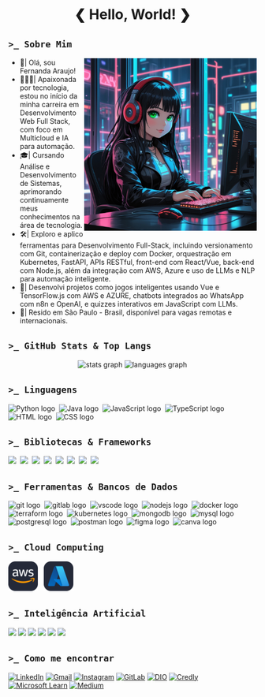 <h1 align="center"> ❮ Hello, World! ❯ </h1>

## `>_ Sobre Mim`

<div>
  <img src="Img/img03.jpg" alt="Imagem 02" width="350" align="right" />
  <ul>
    <li>👋| Olá, sou Fernanda Araujo!</li>
    <li>👩🏻‍💻| Apaixonada por tecnologia, estou no início da minha carreira em Desenvolvimento Web Full Stack, com foco em Multicloud e IA para automação.</li>
    <li>🎓| Cursando Análise e Desenvolvimento de Sistemas, aprimorando continuamente meus conhecimentos na área de tecnologia.</li>
    <li>🛠️| Exploro e aplico ferramentas para Desenvolvimento Full-Stack, incluindo versionamento com Git, containerização e deploy com Docker, orquestração em Kubernetes, FastAPI, APIs RESTful, front-end com React/Vue, back-end com Node.js, além da integração com AWS, Azure e uso de LLMs e NLP para automação inteligente.</li>
    <li>🚀| Desenvolvi projetos como jogos inteligentes usando Vue e TensorFlow.js com AWS e AZURE, chatbots integrados ao WhatsApp com n8n e OpenAI, e quizzes interativos em JavaScript com LLMs.</li>
    <li>📍| Resido em São Paulo - Brasil, disponível para vagas remotas e internacionais.</li>
  </ul>
</div>


## `>_ GitHub Stats & Top Langs`

<div align="center">
  <img src="https://github-readme-stats.vercel.app/api?username=AraujoTech1&hide_title=false&hide_rank=false&show_icons=true&include_all_commits=true&count_private=true&disable_animations=false&theme=midnight-purple&locale=en&hide_border=false&order=1&custom_title=GitHub%20Stats" height="150" alt="stats graph" />
  <img src="https://github-readme-stats.vercel.app/api/top-langs?username=AraujoTech1&locale=en&hide_title=false&layout=compact&card_width=320&langs_count=5&theme=midnight-purple&hide_border=false&order=2" height="150" alt="languages graph" />
</div>

## `>_ Linguagens`  

<img src="https://cdn.jsdelivr.net/gh/devicons/devicon/icons/python/python-original.svg" width="50" alt="Python logo" />&nbsp;
<img src="https://cdn.jsdelivr.net/gh/devicons/devicon/icons/java/java-original.svg" width="50" alt="Java logo" />&nbsp;
<img src="https://cdn.jsdelivr.net/gh/devicons/devicon/icons/javascript/javascript-original.svg" width="50" alt="JavaScript logo" />&nbsp;
<img src="https://cdn.jsdelivr.net/gh/devicons/devicon/icons/typescript/typescript-original.svg" width="50" alt="TypeScript logo" />&nbsp;
<img src="https://cdn.jsdelivr.net/gh/devicons/devicon/icons/html5/html5-original.svg" width="50" alt="HTML logo" />&nbsp;
<img src="https://cdn.jsdelivr.net/gh/devicons/devicon/icons/css3/css3-original.svg" width="50" alt="CSS logo" />

## `>_ Bibliotecas & Frameworks`

<img src="https://img.shields.io/badge/-Angular-DD0031?style=flat&logo=angular&logoColor=white" />&nbsp;
<img src="https://img.shields.io/badge/-React-20232A?style=flat&logo=react&logoColor=61DAFB" />&nbsp;
<img src="https://img.shields.io/badge/-Vue-35495E?style=flat&logo=vue.js&logoColor=4FC08D" />&nbsp;
<img src="https://img.shields.io/badge/-TensorFlow-FF6F00?style=flat&logo=tensorflow&logoColor=white" />&nbsp;
<img src="https://img.shields.io/badge/-Bootstrap-563D7C?style=flat&logo=bootstrap&logoColor=white" />&nbsp;
<img src="https://img.shields.io/badge/-Vite-646CFF?style=flat&logo=vite&logoColor=white" />&nbsp;
<img src="https://img.shields.io/badge/-Sass-CC6699?style=flat&logo=sass&logoColor=white" />&nbsp;
<img src="https://img.shields.io/badge/-Tailwind-06B6D4?style=flat&logo=tailwindcss&logoColor=white" />

## `>_ Ferramentas & Bancos de Dados`

<img src="https://cdn.jsdelivr.net/gh/devicons/devicon/icons/git/git-original.svg" width="50" alt="git logo" />&nbsp;
<img src="https://cdn.jsdelivr.net/gh/devicons/devicon/icons/gitlab/gitlab-original.svg" width="50" alt="gitlab logo" />&nbsp;
<img src="https://cdn.jsdelivr.net/gh/devicons/devicon/icons/vscode/vscode-original.svg" width="50" alt="vscode logo" />&nbsp;
<img src="https://cdn.jsdelivr.net/gh/devicons/devicon/icons/nodejs/nodejs-original.svg" width="50" alt="nodejs logo" />&nbsp;
<img src="https://cdn.jsdelivr.net/gh/devicons/devicon/icons/docker/docker-original.svg" width="50" alt="docker logo" />&nbsp;
<img src="https://cdn.jsdelivr.net/gh/devicons/devicon/icons/terraform/terraform-original.svg" width="50" alt="terraform logo" />&nbsp;
<img src="https://cdn.simpleicons.org/kubernetes" width="50" alt="kubernetes logo" />&nbsp;
<img src="https://cdn.jsdelivr.net/gh/devicons/devicon/icons/mongodb/mongodb-original.svg" width="50" alt="mongodb logo" />&nbsp;
<img src="https://cdn.jsdelivr.net/gh/devicons/devicon/icons/mysql/mysql-original.svg" width="50" alt="mysql logo" />&nbsp;
<img src="https://cdn.jsdelivr.net/gh/devicons/devicon/icons/postgresql/postgresql-original.svg" width="50" alt="postgresql logo" />&nbsp;
<img src="https://cdn.simpleicons.org/postman" width="50" alt="postman logo" />&nbsp;
<img src="https://cdn.simpleicons.org/figma" width="50" alt="figma logo" />&nbsp;
<img src="https://cdn.simpleicons.org/canva" width="50" alt="canva logo" />

## `>_ Cloud Computing`

<img src="https://raw.githubusercontent.com/tandpfun/skill-icons/main/icons/AWS-Dark.svg" width="60" alt="AWS logo" />&nbsp;&nbsp;
<img src="https://raw.githubusercontent.com/tandpfun/skill-icons/main/icons/Azure-Dark.svg" width="60" alt="Azure logo" />&nbsp;&nbsp;


## `>_ Inteligência Artificial`
<div align="left">
  <img src="https://img.shields.io/badge/IoT-ff91a4?style=for-the-badge&logo=internetofthings&logoColor=white" />
  <img src="https://img.shields.io/badge/Natural%20Language%20Processing-ff91a4?style=for-the-badge&logo=openai&logoColor=white" />
  <img src="https://img.shields.io/badge/Large%20Language%20Models-ff91a4?style=for-the-badge&logo=openai&logoColor=white" />
  <img src="https://img.shields.io/badge/n8n%20Workflow%20Automation-ff91a4?style=for-the-badge&logo=n8n&logoColor=white" />
  <img src="https://img.shields.io/badge/CrewAI%20Multi%20Agent-ff91a4?style=for-the-badge&logo=ai&logoColor=white" />
  <img src="https://img.shields.io/badge/Reconhecimento%20Facial-ff91a4?style=for-the-badge&logo=opencv&logoColor=white" />
</div>

## `>_ Como me encontrar`

[![LinkedIn](https://img.shields.io/badge/LinkedIn-4c1d95?style=for-the-badge&logo=linkedin&logoColor=white)](https://www.linkedin.com/in/fernanda-araujo-dev/)
[![Gmail](https://img.shields.io/badge/Gmail-4c1d95?style=for-the-badge&logo=gmail&logoColor=white)](mailto:xfernandaaraujo@gmail.com)
[![Instagram](https://img.shields.io/badge/Instagram-4c1d95?style=for-the-badge&logo=instagram&logoColor=white)](https://www.instagram.com/AraujoTech1)
[![GitLab](https://img.shields.io/badge/GitLab-4c1d95?style=for-the-badge&logo=gitlab&logoColor=white)](https://gitlab.com/xfernandaaraujo)
[![DIO](https://img.shields.io/badge/DIO-4c1d95?style=for-the-badge&logo=codeforces&logoColor=white)](https://www.dio.me/users/xfernandaaraujo)
[![Credly](https://img.shields.io/badge/Credly-4c1d95?style=for-the-badge&logo=acclaim&logoColor=white)](https://www.credly.com/users/fernandaaraujo1)
[![Microsoft Learn](https://img.shields.io/badge/Microsoft_Learn-4c1d95?style=for-the-badge&logo=microsoft&logoColor=white)](https://learn.microsoft.com/en-us/users/fernandaaraujo-0696/?tab=credentials-tab)
[![Medium](https://img.shields.io/badge/Medium-4c1d95?style=for-the-badge&logo=medium&logoColor=white)](https://medium.com/@nandaaraujo)

